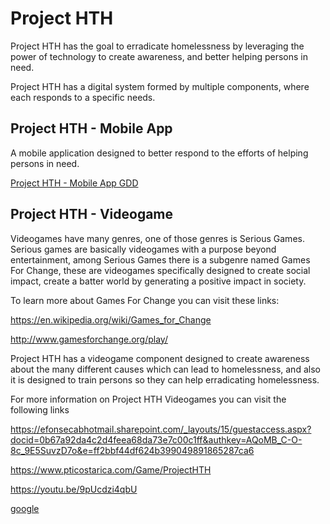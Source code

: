 ﻿# Project HTH

Project HTH has the goal to erradicate homelessness by leveraging the power
of technology to create awareness, and better helping persons in need.

Project HTH has a digital system formed by multiple components, 
where each responds to a specific needs.

## Project HTH - Mobile App
A mobile application designed to better respond to the efforts of helping
persons in need.

<a href='https://efonsecabhotmail.sharepoint.com/_layouts/15/guestaccess.aspx?docid=0868d947faebc4f719e93aead2b89b40b&authkey=AQT5v1fR2K14wJc1t_a0QiM&expiration=2017-10-19T17%3A17%3A08.000Z&e=bd5c41ffc3c54f2a83b272e4dade3fd7' target='_blank'>Project HTH - Mobile App GDD</a>

## Project HTH - Videogame
Videogames have many genres, one of those genres is Serious Games.
Serious games are basically videogames with a purpose beyond entertainment,
among Serious Games there is a subgenre named Games For Change,
these are videogames specifically designed to create social impact,
create a batter world by generating a positive impact in society.

To learn more about Games For Change you can visit these links:

https://en.wikipedia.org/wiki/Games_for_Change

http://www.gamesforchange.org/play/

Project HTH has a videogame component designed to create awareness about
the many different causes which can lead to homelessness, and also it is
designed to train persons so they can help erradicating homelessness.

For more information on Project HTH Videogames you can visit the following links

https://efonsecabhotmail.sharepoint.com/_layouts/15/guestaccess.aspx?docid=0b67a92da4c2d4feea68da73e7c00c1ff&authkey=AQoMB_C-O-8c_9E5SuvzD7o&e=ff2bbf44df624b399049891865287ca6

https://www.pticostarica.com/Game/ProjectHTH

https://youtu.be/9pUcdzi4qbU



<a href="http://www.google.com" target="blank">google</a>

